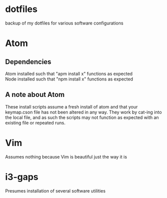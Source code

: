 # dotfiles
backup of my dotfiles for various software configurations

# Atom
## Dependencies
Atom installed such that "apm install x" functions as expected <br />
Node installed such that "npm install x" functions as expected <br />

## A note about Atom
These install scripts assume a fresh install of atom and that your keymap.cson
file has not been altered in any way. They work by cat-ing into the local file,
and as such the scripts may not function as expected with an existing file or
repeated runs.

# Vim
Assumes nothing because Vim is beautiful just the way it is

# i3-gaps
Presumes installation of several software utilities
<!--Todo: create list of utilities and install script for i3-->
